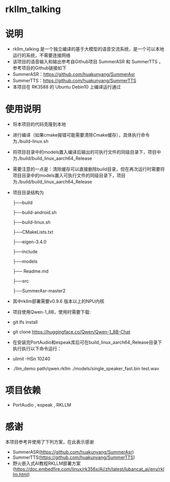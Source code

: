 # rkllm_talking

# 说明
- rkllm_talking 是一个独立编译的基于大模型的语音交流系统，是一个可以本地运行的系统，不需要连接网络
- 该项目的语音输入和输出参考自Github项目 SummerASR 和 SummerTTS ， 参考项目的Github链接如下
- SummerASR：https://github.com/huakunyang/SummerAsr
- SummerTTS：https://github.com/huakunyang/SummerTTS
- 本项目在 RK3588 的 Ubuntu Debin10 上编译运行通过


# 使用说明
- 将本项目的代码克隆到本地
- 进行编译（如果cmake报错可能需要清除Cmake缓存），具体执行命令为./build-linux.sh
- 将项目目录中的models置入编译后输出的可执行文件的同级目录下，项目中为./build/build_linux_aarch64_Release
- 需要注意的一点是：清除缓存可以直接删除build目录，但在再次运行时需要将项目目录中的models置入可执行文件的同级目录下，项目为./build/build_linux_aarch64_Release
- 项目目录结构为
  
  ├──build
  
  ├──build-android.sh
  
  ├──build-linux.sh
  
  ├──CMakeLists.txt
  
  ├──eigen-3.4.0
  
  ├──include
  
  ├──models
  
  ├── Readme.md
  
  ├──src
  
  ├──SummerAsr-master2
  
- 其中rkllm部署需要v0.9.6 版本以上的NPU内核
- 项目使用Qwen-1_8B，使用时需要下载:
- git lfs install
- git clone https://huggingface.co/Qwen/Qwen-1_8B-Chat
- 在安装完PortAudio和espeak库后可在build_linux_aarch64_Release目录下执行执行以下命令运行：
- ulimit -HSn 10240
- ./llm_demo path/qwen.rkllm ./models/single_speaker_fast.bin test.wav

# 项目依赖
- PortAudio , espeak , RKLLM 

 
# 感谢
本项目参考并使用了下列方案，在此表示感谢
- SummerASR(https://github.com/huakunyang/SummerAsr)
- SummerTTS(https://github.com/huakunyang/SummerTTS)
- 野火嵌入式AI教程RKLLM部署方案(https://doc.embedfire.com/linux/rk356x/Ai/zh/latest/lubancat_ai/env/rkllm.html)





